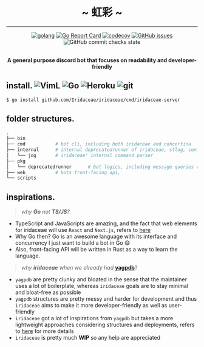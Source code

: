 <div align="center">
    <h1 align="center">~ 虹彩 ~</h1>
    <hr>
    <p align="center">
        <a href="https://pkg.go.dev/github.com/Iridaceae/iridaceae"><img alt="golang" src="https://pkg.go.dev/badge/github.com/Iridaceae/iridaceae.svg"></a>
        <a href="https://goreportcard.com/report/github.com/Iridaceae/iridaceae"><img alt="Go Report Card" src="https://goreportcard.com/badge/github.com/Iridaceae/iridaceae"></a>
        <a href="https://codecov.io/gh/Iridaceae/iridaceae"><img alt="codecov" src="https://codecov.io/gh/Iridaceae/iridaceae/branch/main/graph/badge.svg?token=qGdkowt7ki"/></a>
        <a href="https://github.com/Iridaceae/iridaceae/issues"><img alt="GitHub issues" src="https://img.shields.io/github/issues/Iridaceae/iridaceae?style=flat-square"></a>
        <img alt="GitHub commit checks state" src="https://img.shields.io/github/checks-status/Iridaceae/iridaceae/a29703a1367977d2867167fda8c4146aea6cd58e?style=flat-square">
    </p>
    <br>
    <strong>A general purpose discord bot that focuses on readability and developer-friendly<br></strong>
</div>

## install. <img alt="VimL" src="https://img.shields.io/badge/-Atlas-66d124?style=flat-square&logo=mongoDB&logoColor=white">&nbsp;<img alt="Go" src="https://img.shields.io/badge/-discordgo-46a2f1?style=flat-square&logo=go&logoColor=white">&nbsp;<img alt="Heroku" src="https://img.shields.io/badge/-Heroku-430098?style=flat-square&logo=heroku&logoColor=white">&nbsp;<img alt="git" src="https://img.shields.io/badge/-Github Actions-000000?style=flat-square&logo=GitHub&logoColor=white">

```sh 
$ go install github.com/Iridaceae/iridaceae/cmd/iridaceae-server
```

## folder structures.
```bash
.
├── bin
├── cmd           # bot cli, including both iridaceae and concertina        # lg: Go
├── internal      # internal deprecatedrunner of iridaceae, stlog, config handling    # lg: Go
│   └── jog       # iridaceae' internal command parser                      # lg: Go
├── pkg                                                                     
│   └── deprecatedrunner      # bot logics, including message queries with configstore  # lg: Go
├── web           # bots front-facing api,                                  # lg: Rust
└── scripts
```

## inspirations.
> <div align="left"><i>why <strong>Go</strong> not <strong>TS/JS</strong>?</i></div>
- TypeScript and JavaScripts are amazing, and the fact that web elements for iridaceae will use `React` and `Next.js`, refers to [here](https://github.com/TensRoses/dashboard)
- Why Go then? Go is an awesome language with its interface and concurrency I just want to build a bot in Go :smile:
- Also, front-facing API will be written in Rust as a way to learn the language.

> <div align="left"><i>why <strong>iridaceae</strong> when we already had </i><a href="https://github.com/jonas747/yagpdb"><strong>yagpdb</strong></a>?</div>
- `yagpdb` are pretty clunky and bloated in the sense that the maintainer uses a lot of boilerplate, whereas `iridaceae` goals are to stay minimal and bloat-free as possible
- `yagpdb` structures are pretty messy and harder for development and thus `iridaceae` aims to make it more developer-friendly as well as user-friendly
- `iridaceae` got a lot of inspirations from `yagpdb` but takes a more lightweight approaches considering structures and deployments, refers to [here](pkg/README.md) for more details
- `iridaceae` is pretty much <strong>WIP</strong> so any help are appreciated

